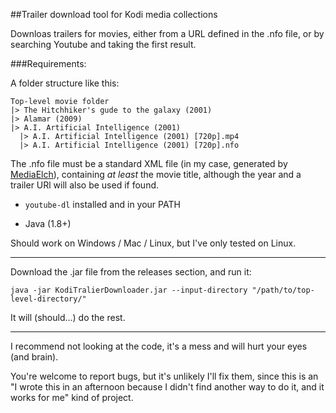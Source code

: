 ##Trailer download tool for Kodi media collections

Downloas trailers for movies, either from a URL defined in the .nfo file, or by searching Youtube and taking the first result.

###Requirements:

A folder structure like this:

    Top-level movie folder
    |> The Hitchhiker's gude to the galaxy (2001)
    |> Alamar (2009)
    |> A.I. Artificial Intelligence (2001)
      |> A.I. Artificial Intelligence (2001) [720p].mp4
      |> A.I. Artificial Intelligence (2001) [720p].nfo
      
The .nfo file must be a standard XML file (in my case, generated by [MediaElch](https://www.kvibes.de/en/mediaelch/)), containing _at least_ the movie title, although the year and a trailer URl will also be used if found.

* `youtube-dl` installed and in your PATH

* Java (1.8+)

Should work on Windows / Mac / Linux, but I've only tested on Linux.

---

Download the .jar file from the releases section, and run it:

    java -jar KodiTralierDownloader.jar --input-directory "/path/to/top-level-directory/"
    
 It will (should...) do the rest.
 
 ---
 
  I recommend not looking at the code, it's a mess and will hurt your eyes (and brain).
 
 You're welcome to report bugs, but it's unlikely I'll fix them, since this is an "I wrote this in an afternoon because I didn't find another way to do it, and it works for me" kind of project.
